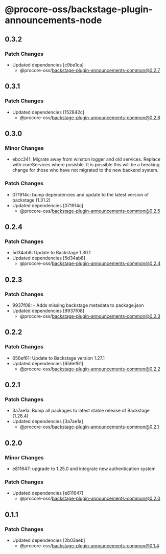 # @procore-oss/backstage-plugin-announcements-node

## 0.3.2

### Patch Changes

- Updated dependencies [c9be1ca]
  - @procore-oss/backstage-plugin-announcements-common@0.2.7

## 0.3.1

### Patch Changes

- Updated dependencies [152842c]
  - @procore-oss/backstage-plugin-announcements-common@0.2.6

## 0.3.0

### Minor Changes

- ebcc341: Migrate away from winston logger and old services. Replace with coreServices where posisble. It is possible this will be a breaking change for those who have not migrated to the new backend system.

### Patch Changes

- 071914c: bump dependencies and update to the latest version of backstage (1.31.2)
- Updated dependencies [071914c]
  - @procore-oss/backstage-plugin-announcements-common@0.2.5

## 0.2.4

### Patch Changes

- 5d34ab8: Update to Backstage 1.30.1
- Updated dependencies [5d34ab8]
  - @procore-oss/backstage-plugin-announcements-common@0.2.4

## 0.2.3

### Patch Changes

- 9937f08: - Adds missing backstage metadata to package.json
- Updated dependencies [9937f08]
  - @procore-oss/backstage-plugin-announcements-common@0.2.3

## 0.2.2

### Patch Changes

- 656ef61: Update to Backstage version 1.27.1
- Updated dependencies [656ef61]
  - @procore-oss/backstage-plugin-announcements-common@0.2.2

## 0.2.1

### Patch Changes

- 3a7ae1a: Bump all packages to latest stable release of Backstage (1.26.4)
- Updated dependencies [3a7ae1a]
  - @procore-oss/backstage-plugin-announcements-common@0.2.1

## 0.2.0

### Minor Changes

- e811647: upgrade to 1.25.0 and integrate new authentication system

### Patch Changes

- Updated dependencies [e811647]
  - @procore-oss/backstage-plugin-announcements-common@0.2.0

## 0.1.1

### Patch Changes

- Updated dependencies [2b03aeb]
  - @procore-oss/backstage-plugin-announcements-common@0.1.4
